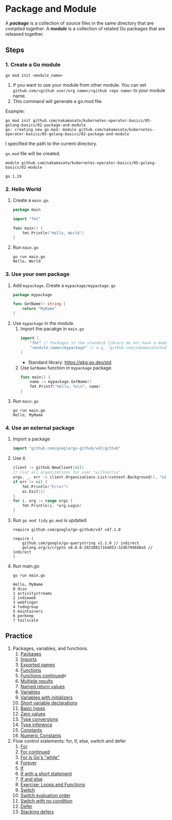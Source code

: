 # Package and Module

A ***package*** is a collection of source files in the same directory that are compiled together.
A ***module*** is a collection of related Go packages that are released together.


## Steps

### 1. Create a Go module


```
go mod init <module_name>
```

1. If you want to use your module from other module. You can set `github.com/<github user/org name>/<github repo name>` to your module name.
1. This command will generate a go.mod file.

Example:

```
go mod init github.com/nakamasato/kubernetes-operator-basics/05-golang-basics/02-package-and-module
go: creating new go.mod: module github.com/nakamasato/kubernetes-operator-basics/05-golang-basics/02-package-and-module
```

I specified the path to the current directory.

`go.mod` file will be created.

```
module github.com/nakamasato/kubernetes-operator-basics/05-golang-basics/02-module

go 1.19
```

### 2. Hello World

1. Create a `main.go`.
    ```go
    package main

    import "fmt"

    func main() {
        fmt.Println("Hello, World")
    }
    ```

1. Run `main.go`
    ```
    go run main.go
    Hello, World
    ```

### 3. Use your own package

1. Add `mypackage`.
    Create a `mypackage/mypackage.go`
    ```go
    package mypackage

    func GetName() string {
        return "MyName"
    }
    ```
1. Use `mypackage` in the module.
    1. Import the pacakge in `main.go`
        ```go
        import (
            "fmt" // Packages in the standard library do not have a module path prefix
            "<module_name>/mypackage" // e.g. "github.com/nakamasato/kubernetes-operator-basics/05-golang-basics/02-module/mypackage"
        )
        ```
        - Standard library: https://pkg.go.dev/std
    1. Use `GetName` function in `mypackage` package.
        ```go
        func main() {
            name := mypackage.GetName()
            fmt.Printf("Hello, %s\n", name)
        }
        ```
1. Run `main.go`
    ```
    go run main.go
    Hello, MyName
    ```

### 4. Use an external package

1. Import a package
    ```go
    import "github.com/google/go-github/v47/github"
    ```

1. Use it.
    ```go
    client := github.NewClient(nil)
	// list all organizations for user "willnorris"
	orgs, _, err := client.Organizations.List(context.Background(), "willnorris", nil)
	if err != nil {
		fmt.Println("Error")
		os.Exit(1)
	}
	for i, org := range orgs {
		fmt.Println(i, *org.Login)
	}
    ```
1. Run `go mod tidy`
    `go.mod` is updated:
    ```
    require github.com/google/go-github/v47 v47.1.0

    require (
        github.com/google/go-querystring v1.1.0 // indirect
        golang.org/x/crypto v0.0.0-20210817164053-32db794688a5 // indirect
    )
    ```
1. Run main.go
    ```
    go run main.go
    ```

    ```
    Hello, MyName
    0 diso
    1 activitystreams
    2 indieweb
    3 webfinger
    4 todogroup
    5 maintainers
    6 perkeep
    7 tailscale
    ```

## Practice
1. Packages, variables, and functions.
    1. [Packages](https://go.dev/tour/basics/1)
    1. [Imports](https://go.dev/tour/basics/2)
    1. [Exported names](https://go.dev/tour/basics/3)
    1. [Functions](https://go.dev/tour/basics/4)
    1. [Functions continued](https://go.dev/tour/basics/5)n
    1. [Multiple results](https://go.dev/tour/basics/6)
    1. [Named return values](https://go.dev/tour/basics/7)
    1. [Variables](https://go.dev/tour/basics/8)
    1. [Variables with initializers](https://go.dev/tour/basics/9)
    1. [Short variable declarations](https://go.dev/tour/basics/10)
    1. [Basic types](https://go.dev/tour/basics/11)
    1. [Zero values](https://go.dev/tour/basics/12)
    1. [Type conversions](https://go.dev/tour/basics/13)
    1. [Type inference](https://go.dev/tour/basics/14)
    1. [Constants](https://go.dev/tour/basics/15)
    1. [Numeric Constants](https://go.dev/tour/basics/16)
1. Flow control statements: for, if, else, switch and defer
    1. [For](https://go.dev/tour/flowcontrol/1)
    1. [For continued](https://go.dev/tour/flowcontrol/2)
    1. [For is Go's "while"](https://go.dev/tour/flowcontrol/3)
    1. [Forever](https://go.dev/tour/flowcontrol/4)
    1. [If](https://go.dev/tour/flowcontrol/5)
    1. [If with a short statement](https://go.dev/tour/flowcontrol/6)
    1. [If and else](https://go.dev/tour/flowcontrol/7)
    1. [Exercise: Loops and Functions](https://go.dev/tour/flowcontrol/8)
    1. [Switch](https://go.dev/tour/flowcontrol/9)
    1. [Switch evaluation order](https://go.dev/tour/flowcontrol/10)
    1. [Switch with no condition](https://go.dev/tour/flowcontrol/11)
    1. [Defer](https://go.dev/tour/flowcontrol/12)
    1. [Stacking defers](https://go.dev/tour/flowcontrol/13)
